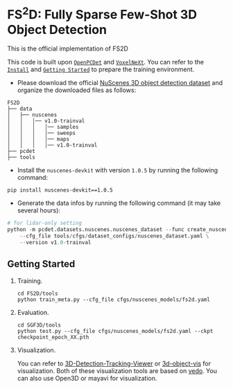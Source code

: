 # FS<sup>2</sup>D: Fully Sparse Few-Shot 3D Object Detection
 This is the official implementation of FS2D

This code is built upon [`OpenPCDet`](https://github.com/open-mmlab/OpenPCDet) and [`VoxelNeXt`](https://github.com/dvlab-research/VoxelNeXt/tree/master).
You can refer to the [`Install`](https://github.com/open-mmlab/OpenPCDet/blob/master/docs/INSTALL.md) and [`Getting Started`](https://github.com/open-mmlab/OpenPCDet/blob/master/docs/GETTING_STARTED.md) to prepare the training environment.

* Please download the official [NuScenes 3D object detection dataset](https://www.nuscenes.org/download) and 
organize the downloaded files as follows: 
```
FS2D
├── data
│   ├── nuscenes
│   │   │── v1.0-trainval 
│   │   │   │── samples
│   │   │   │── sweeps
│   │   │   │── maps
│   │   │   │── v1.0-trainval  
├── pcdet
├── tools
```

* Install the `nuscenes-devkit` with version `1.0.5` by running the following command: 
```shell script
pip install nuscenes-devkit==1.0.5
```

* Generate the data infos by running the following command (it may take several hours): 
```python 
# for lidar-only setting
python -m pcdet.datasets.nuscenes.nuscenes_dataset --func create_nuscenes_infos \
    --cfg_file tools/cfgs/dataset_configs/nuscenes_dataset.yaml \
    --version v1.0-trainval
```

## Getting Started
1. Training.

    ```
    cd FS2D/tools
    python train_meta.py --cfg_file cfgs/nuscenes_models/fs2d.yaml
    ```

2. Evaluation.

    ```
    cd SGF3D/tools
    python test.py --cfg_file cfgs/nuscenes_models/fs2d.yaml --ckpt checkpoint_epoch_XX.pth
    ```

3. Visualization.

   You can refer to [3D-Detection-Tracking-Viewer](https://github.com/hailanyi/3D-Detection-Tracking-Viewer) or [3d-object-vis](https://github.com/DeclK/3d-object-vis) for visualization. Both of these visualization tools are based on [vedo](https://github.com/marcomusy/vedo).
You can also use Open3D or mayavi for visualization.